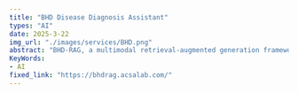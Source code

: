 ```yaml
---
title: "BHD Disease Diagnosis Assistant"
types: "AI"
date: 2025-3-22
img_url: "./images/services/BHD.png"
abstract: "BHD-RAG, a multimodal retrieval-augmented generation framework that integrates DCLD-specific expertise and clinical precedents with MLLMs to improve BHD diagnostic accuracy. BHD-RAG employs: (1) a specialized agent generating imaging manifestation descriptions of CT images to construct a multimodal corpus of DCLDs cases. (2) a cosine similarity-based retriever pinpointing relevant image-description pairs for query images, and (3) an MLLM synthesizing retrieved evidence with imaging data for diagnosis."
KeyWords:
- AI
fixed_link: "https://bhdrag.acsalab.com/"
---
```

